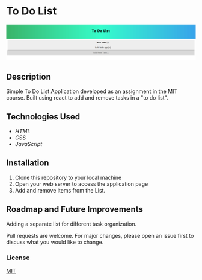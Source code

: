 # To Do List

![alt text](Screenshot.png)

## Description

Simple To Do List Application developed as an assignment in the MIT course. Built using react to add and remove tasks in a "to do list".

## Technologies Used

* _HTML_
* _CSS_
* _JavaScript_

## Installation

1. Clone this repository to your local machine
2. Open your web server to access the application page
3. Add and remove items from the List.

## Roadmap and Future Improvements

Adding a separate list for different task organization. 

Pull requests are welcome. For major changes, please open an issue first to discuss what you would like to change.

### License

[MIT](./LICENSE)
